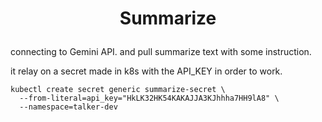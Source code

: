 # <p align="center">**Summarize**</p>

connecting to Gemini API. and pull summarize text with some instruction.

it relay on a secret made in k8s with the API_KEY in order to work.

    kubectl create secret generic summarize-secret \
      --from-literal=api_key="HkLK32HK54KAKAJJA3KJhhha7HH9lA8" \
      --namespace=talker-dev


